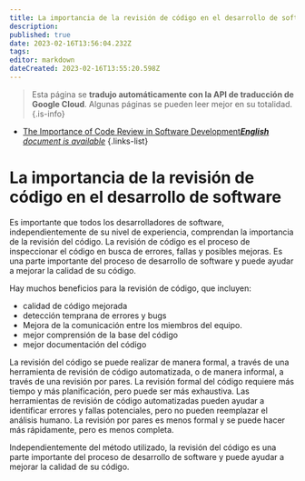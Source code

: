```yaml
---
title: La importancia de la revisión de código en el desarrollo de software
description: 
published: true
date: 2023-02-16T13:56:04.232Z
tags: 
editor: markdown
dateCreated: 2023-02-16T13:55:20.598Z
---
```


> Esta página se **tradujo automáticamente con la API de traducción de Google Cloud**.
Algunas páginas se pueden leer mejor en su totalidad.{.is-info}



- [The Importance of Code Review in Software Development***English** document is available*](/en/Knowledge-base/Common/the-importance-of-code-review-in-software-development)
{.links-list}


# La importancia de la revisión de código en el desarrollo de software

Es importante que todos los desarrolladores de software, independientemente de su nivel de experiencia, comprendan la importancia de la revisión del código. La revisión de código es el proceso de inspeccionar el código en busca de errores, fallas y posibles mejoras. Es una parte importante del proceso de desarrollo de software y puede ayudar a mejorar la calidad de su código.

Hay muchos beneficios para la revisión de código, que incluyen:

- calidad de código mejorada
- detección temprana de errores y bugs
- Mejora de la comunicación entre los miembros del equipo.
- mejor comprensión de la base del código
- mejor documentación del código

La revisión del código se puede realizar de manera formal, a través de una herramienta de revisión de código automatizada, o de manera informal, a través de una revisión por pares. La revisión formal del código requiere más tiempo y más planificación, pero puede ser más exhaustiva. Las herramientas de revisión de código automatizadas pueden ayudar a identificar errores y fallas potenciales, pero no pueden reemplazar el análisis humano. La revisión por pares es menos formal y se puede hacer más rápidamente, pero es menos completa.

Independientemente del método utilizado, la revisión del código es una parte importante del proceso de desarrollo de software y puede ayudar a mejorar la calidad de su código.